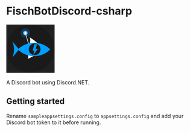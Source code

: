 # FischBotDiscord-csharp

![FischBot Icon](FischBotIcon.png)

A Discord bot using Discord.NET.

## Getting started

Rename `sampleappsettings.config` to `appsettings.config` and add your Discord bot token to it before running.
